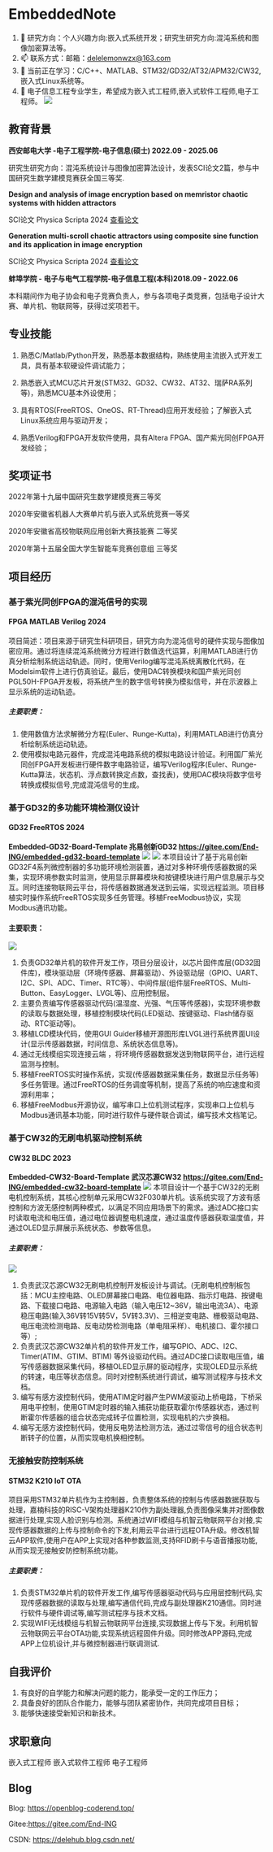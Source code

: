 # EmbeddedNote
1. 🌱 研究方向：个人兴趣方向:嵌入式系统开发；研究生研究方向:混沌系统和图像加密算法等。
2. 📫 联系方式：邮箱：delelemonwzx@163.com
3. 🌱 当前正在学习：C/C++、MATLAB、STM32/GD32/AT32/APM32/CW32,嵌入式Linux系统等。
4. 💬 电子信息工程专业学生，希望成为嵌入式工程师,嵌入式软件工程师,电子工程师。
![](pic/open.jpg)
## 教育背景

**西安邮电大学 -电子工程学院-电子信息(硕士)  2022.09 - 2025.06**

研究生研究方向：混沌系统设计与图像加密算法设计，发表SCI论文2篇，参与中国研究生数学建模竞赛获全国三等奖.

**Design and analysis of image encryption based on memristor chaotic systems with hidden attractors**

SCI论文 Physica Scripta 2024 [查看论文](https://iopscience.iop.org/article/10.1088/1402-4896/ad56cf)

**Generation multi-scroll chaotic attractors using composite sine function and its application in image encryption**

SCI论文 Physica Scripta 2024 [查看论文](https://iopscience.iop.org/article/10.1088/1402-4896/ad2b3f)

**蚌埠学院 - 电子与电气工程学院-电子信息工程(本科)2018.09 - 2022.06**

本科期间作为电子协会和电子竞赛负责人，参与各项电子类竞赛，包括电子设计大赛、单片机、物联网等，获得过奖项若干。

## 专业技能

1. 熟悉C/Matlab/Python开发，熟悉基本数据结构，熟练使用主流嵌入式开发工具，具有基本软硬设件调试能力；

2. 熟悉嵌入式MCU芯片开发(STM32、GD32、CW32、AT32、瑞萨RA系列等)，熟悉MCU基本外设使用；

3. 具有RTOS(FreeRTOS、OneOS、RT-Thread)应用开发经验；了解嵌入式Linux系统应用与驱动开发；

4. 熟悉Verilog和FPGA开发软件使用，具有Altera FPGA、国产紫光同创FPGA开发经验；

## 奖项证书
2022年第十九届中国研究生数学建模竞赛三等奖

2020年安徽省机器人大赛单片机与嵌入式系统竞赛一等奖 

2020年安徽省高校物联网应用创新大赛技能赛 二等奖

2020年第十五届全国大学生智能车竞赛创意组 三等奖

## 项目经历

### 基于紫光同创FPGA的混沌信号的实现
#### FPGA MATLAB Verilog 2024
项目简述：项目来源于研究生科研项目，研究方向为混沌信号的硬件实现与图像加密应用。通过将连续混沌系统微分方程进行数值迭代运算，利用MATLAB进行仿真分析绘制系统运动轨迹。同时，使用Verilog编写混沌系统离散化代码，在Modelsim软件上进行仿真验证。最后，使用DAC转换模块和国产紫光同创PGL50H-FPGA开发板，将系统产生的数字信号转换为模拟信号，并在示波器上显示系统的运动轨迹。
##### 主要职责：
1. 使用数值方法求解微分方程(Euler、Runge-Kutta)，利用MATLAB进行仿真分析绘制系统运动轨迹。
2. 使用模拟电路元器件，完成混沌电路系统的模拟电路设计验证。利用国厂紫光同创FPGA开发板进行硬件数字电路验证，编写Verilog程序(Euler、Runge-Kutta算法，状态机、浮点数转换定点数，查找表)，使用DAC模块将数字信号转换成模拟信号,完成混沌信号的生成。
### 基于GD32的多功能环境检测仪设计
#### GD32 FreeRTOS 2024 
**Embedded-GD32-Board-Template 兆易创新GD32  https://gitee.com/End-ING/embedded-gd32-board-template**
![](pic/gd1.jpg)
![](pic/gd2.jpg)
本项目设计了基于兆易创新GD32F4系列微控制器的多功能环境检测装置，通过对多种环境传感器数据的采集，实现环境参数实时监测，使用显示屏幕模块和按键模块进行用户信息展示与交互。同时连接物联网云平台，将传感器数据通发送到云端，实现远程监测。项目移植实时操作系统FreeRTOS实现多任务管理。移植FreeModbus协议，实现Modbus通讯功能。
#### 主要职责：
![](pic/gd.jpg)
1. 负责GD32单片机的软件开发工作，项目分层设计，以芯片固件库层(GD32固件库)，模块驱动层（环境传感器、屏幕驱动）、外设驱动层（GPIO、UART、I2C、SPI、ADC、Timer、RTC等）、中间件层(组件层FreeRTOS、Multi-Button、EasyLogger、LVGL等)、应用控制层。
2. 主要负责编写传感器驱动代码(温湿度、光强、气压等传感器)，实现环境参数的读取与数据处理，移植控制模块代码(LED驱动、按键驱动、Flash储存驱动、RTC驱动等)。
3. 移植LCD模块代码，使用GUI Guider移植开源图形库LVGL进行系统界面UI设计(显示传感器数据，时间信息、系统状态信息等)。
4. 通过无线模组实现连接云端 ，将环境传感器数据发送到物联网平台，进行远程监测与控制。
5. 移植FreeRTOS实时操作系统，实现(传感器数据采集任务，数据显示任务等)多任务管理。通过FreeRTOS的任务调度等机制，提高了系统的响应速度和资源利用率；
6. 移植FreeModbus开源协议，编写串口上位机测试程序，实现串口上位机与Modbus通讯基本功能，同时进行软件与硬件联合调试，编写技术文档笔记。

### 基于CW32的无刷电机驱动控制系统
#### CW32 BLDC 2023
**Embedded-CW32-Board-Template 武汉芯源CW32 https://gitee.com/End-ING/embedded-cw32-board-template**
![](pic/cw1.jpg)
本项目设计一个基于CW32的无刷电机控制系统，其核心控制单元采用CW32F030单片机。该系统实现了方波有感控制和方波无感控制两种模式，以满足不同应用场景下的需求。通过ADC接口实时读取电流和电压值，通过电位器调整电机速度，通过温度传感器获取温度值，并通过OLED显示屏展示系统状态、参数等信息。
##### 主要职责：
![](pic/cw.jpg)
1. 负责武汉芯源CW32无刷电机控制开发板设计与调试。(无刷电机控制板包括：MCU主控电路、OLED屏幕接口电路、电位器电路、指示灯电路、按键电路、下载接口电路、电源输入电路（输入电压12~36V，输出电流3A）、电源稳压电路(输入36V转15V转5V，5V转3.3V)、三相逆变电路、栅极驱动电路、电压电流检测电路、反电动势检测电路（单电阻采样）、电机接口、霍尔接口等）;
2. 负责武汉芯源CW32单片机的软件开发工作，编写GPIO、ADC、I2C、Timer(ATIM、GTIM、BTIM) 等外设驱动代码。通过ADC接口读取电压值，编写传感器数据采集代码，移植OLED显示屏的驱动程序，实现OLED显示系统的转速，电压等状态信息。同时对控制系统进行调试，编写测试程序与技术文档。
3. 编写有感方波控制代码，使用ATIM定时器产生PWM波驱动上桥电路，下桥采用电平控制，使用GTIM定时器的输入捕获功能获取霍尔传感器状态，通过判断霍尔传感器的组合状态完成转子位置检测，实现电机的六步换相。
4. 编写无感方波控制代码，使用反电势法检测方法，通过过零信号的组合状态判断转子的位置，从而实现电机换相控制。

### 无接触安防控制系统
#### STM32 K210 IoT OTA
项目采用STM32单片机作为主控制器，负责整体系统的控制与传感器数据获取与处理，嘉楠科技的RISC-V架构处理器K210作为副处理器,负责图像采集并对图像数据进行处理,实现人脸识别与检测。系统通过WIFI模组与机智云物联网平台对接,实现传感器数据的上传与控制命令的下发,利用云平台进行远程OTA升级。修改机智云APP软件,使用户在APP上实现对各种参数监测,支持RFID刷卡与语音播报功能,从而实现无接触安防控制系统功能。
##### 主要职责：
1. 负责STM32单片机的软件开发工作,编写传感器驱动代码与应用层控制代码,实现传感器数据的读取与处理,编写通信代码,完成与副处理器K210通信。同时进行软件与硬件调试等,编写测试程序与技术文档。
2. 实现WIFI无线模组与机智云物联网平台连接,实现数据上传与下发。利用机智云物联网云平台OTA功能,实现系统远程固件升级。同时修改APP源码,完成APP上位机设计,并与微控制器进行联调测试.
## 自我评价
1. 有良好的自学能力和解决问题的能力，能承受一定的工作压力；
2. 具备良好的团队合作能力，能够与团队紧密协作，共同完成项目目标；
3. 能够快速接受新知识和新技术。

## 求职意向

嵌入式工程师 嵌入式软件工程师 电子工程师

## Blog
Blog: https://openblog-coderend.top/

Gitee:https://gitee.com/End-ING

CSDN: https://delehub.blog.csdn.net/



